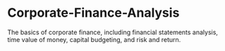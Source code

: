 # Corporate-Finance-Analysis
The basics of corporate finance, including financial statements analysis, time value of money, capital budgeting, and risk and return. 
